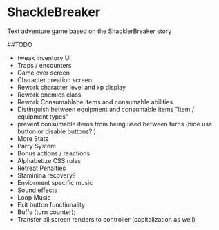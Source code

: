 # ShackleBreaker
Text adventure game based on the ShacklerBreaker story

##TODO
* tweak inventory UI
* Traps / encounters
* Game over screen
* Character creation screen
* Rework character level and xp display
* Rework enemies class
* Rework Consumablabe items and consumable abilities
* Distinguish between equipment and consumable items "item / equipment types"
* prevent consumable items from being used between turns (hide use button or disable buttons? )
* More Stats
* Parry System
* Bonus actions / reactions
* Alphabetize CSS rules
* Retreat Penalties
* Staminina recovery?
* Enviorment specific music
* Sound effects
* Loop Music
* Exit button functionality
* Buffs (turn counter);
* Transfer all screen renders to controller (capitalization as well)


